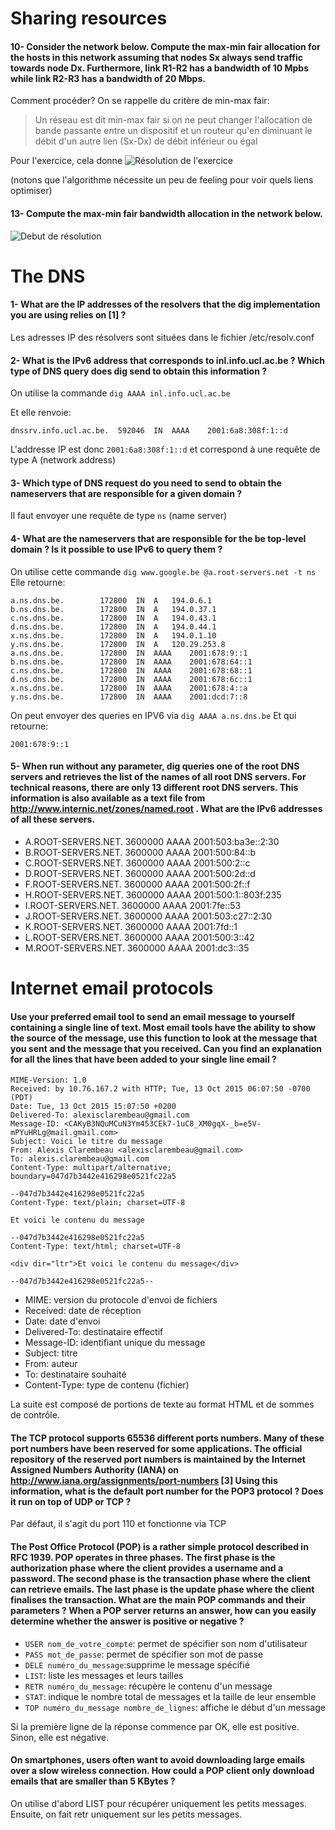 # Sharing resources

#### 10- Consider the network below. Compute the max-min fair allocation for the hosts in this network assuming that nodes Sx always send traffic towards node Dx. Furthermore, link R1-R2 has a bandwidth of 10 Mpbs while link R2-R3 has a bandwidth of 20 Mbps.

Comment procéder? On se rappelle du critère de min-max fair: 
> Un réseau est dit min-max fair si on ne peut changer l'allocation 
> de bande passante entre un dispositif et un routeur qu'en diminuant
> le débit d'un autre lien (Sx-Dx) de débit inférieur ou égal

Pour l'exercice, cela donne
![Résolution de l'exercice](https://raw.githubusercontent.com/xlambein/lingi1341/master/S5.png)

(notons que l'algorithme nécessite un peu de feeling pour voir quels liens optimiser)

#### 13- Compute the max-min fair bandwidth allocation in the network below.

![Debut de résolution](https://raw.githubusercontent.com/xlambein/lingi1341/master/question6.2.png)

# The DNS
#### 1- What are the IP addresses of the resolvers that the dig implementation you are using relies on [1] ?

Les adresses IP des résolvers sont situées dans le fichier /etc/resolv.conf

#### 2- What is the IPv6 address that corresponds to inl.info.ucl.ac.be ? Which type of DNS query does dig send to obtain this information ?

On utilise la commande `dig AAAA inl.info.ucl.ac.be`

Et elle renvoie: 
```
dnssrv.info.ucl.ac.be.	592046	IN	AAAA	2001:6a8:308f:1::d
```

L'addresse IP est donc `2001:6a8:308f:1::d` et correspond à une requête de type A (network address) 

#### 3- Which type of DNS request do you need to send to obtain the nameservers that are responsible for a given domain ?

Il faut envoyer une requête de type `ns` (name server)

#### 4- What are the nameservers that are responsible for the be top-level domain ? Is it possible to use IPv6 to query them ?

On utilise cette commande `dig www.google.be @a.root-servers.net -t ns`
Elle retourne:
```
a.ns.dns.be.		172800	IN	A	194.0.6.1
b.ns.dns.be.		172800	IN	A	194.0.37.1
c.ns.dns.be.		172800	IN	A	194.0.43.1
d.ns.dns.be.		172800	IN	A	194.0.44.1
x.ns.dns.be.		172800	IN	A	194.0.1.10
y.ns.dns.be.		172800	IN	A	120.29.253.8
a.ns.dns.be.		172800	IN	AAAA	2001:678:9::1
b.ns.dns.be.		172800	IN	AAAA	2001:678:64::1
c.ns.dns.be.		172800	IN	AAAA	2001:678:68::1
d.ns.dns.be.		172800	IN	AAAA	2001:678:6c::1
x.ns.dns.be.		172800	IN	AAAA	2001:678:4::a
y.ns.dns.be.		172800	IN	AAAA	2001:dcd:7::8
```

On peut envoyer des queries en IPV6 via `dig AAAA a.ns.dns.be`
Et qui retourne: 
```
2001:678:9::1
```

#### 5- When run without any parameter, dig queries one of the root DNS servers and retrieves the list of the names of all root DNS servers. For technical reasons, there are only 13 different root DNS servers. This information is also available as a text file from http://www.internic.net/zones/named.root . What are the IPv6 addresses of all these servers.

 * A.ROOT-SERVERS.NET.      3600000      AAAA  2001:503:ba3e::2:30
 * B.ROOT-SERVERS.NET.      3600000      AAAA  2001:500:84::b
 * C.ROOT-SERVERS.NET.      3600000      AAAA  2001:500:2::c
 * D.ROOT-SERVERS.NET.      3600000      AAAA  2001:500:2d::d
 * F.ROOT-SERVERS.NET.      3600000      AAAA  2001:500:2f::f
 * H.ROOT-SERVERS.NET.      3600000      AAAA  2001:500:1::803f:235
 * I.ROOT-SERVERS.NET.      3600000      AAAA  2001:7fe::53
 * J.ROOT-SERVERS.NET.      3600000      AAAA  2001:503:c27::2:30
 * K.ROOT-SERVERS.NET.      3600000      AAAA  2001:7fd::1
 * L.ROOT-SERVERS.NET.      3600000      AAAA  2001:500:3::42
 * M.ROOT-SERVERS.NET.      3600000      AAAA  2001:dc3::35

# Internet email protocols

#### Use your preferred email tool to send an email message to yourself containing a single line of text. Most email tools have the ability to show the source of the message, use this function to look at the message that you sent and the message that you received. Can you find an explanation for all the lines that have been added to your single line email ?

```
MIME-Version: 1.0
Received: by 10.76.167.2 with HTTP; Tue, 13 Oct 2015 06:07:50 -0700 (PDT)
Date: Tue, 13 Oct 2015 15:07:50 +0200
Delivered-To: alexisclarembeau@gmail.com
Message-ID: <CAKyB3NQuMCuN3Ym453CEk7-1uC8_XM0gqX-_b=e5V-mPYuHRLg@mail.gmail.com>
Subject: Voici le titre du message
From: Alexis Clarembeau <alexisclarembeau@gmail.com>
To: alexis.clarembeau@gmail.com
Content-Type: multipart/alternative; boundary=047d7b3442e416298e0521fc22a5

--047d7b3442e416298e0521fc22a5
Content-Type: text/plain; charset=UTF-8

Et voici le contenu du message

--047d7b3442e416298e0521fc22a5
Content-Type: text/html; charset=UTF-8

<div dir="ltr">Et voici le contenu du message</div>

--047d7b3442e416298e0521fc22a5--
```

 * MIME: version du protocole d'envoi de fichiers 
 * Received: date de réception
 * Date: date d'envoi
 * Delivered-To: destinataire effectif
 * Message-ID: identifiant unique du message
 * Subject: titre
 * From: auteur
 * To: destinataire souhaité
 * Content-Type: type de contenu (fichier)

La suite est composé de portions de texte au format HTML et de sommes de contrôle. 

#### The TCP protocol supports 65536 different ports numbers. Many of these port numbers have been reserved for some applications. The official repository of the reserved port numbers is maintained by the Internet Assigned Numbers Authority (IANA) on http://www.iana.org/assignments/port-numbers [3] Using this information, what is the default port number for the POP3 protocol ? Does it run on top of UDP or TCP ?

Par défaut, il s'agit du port 110 et fonctionne via TCP

#### The Post Office Protocol (POP) is a rather simple protocol described in RFC 1939. POP operates in three phases. The first phase is the authorization phase where the client provides a username and a password. The second phase is the transaction phase where the client can retrieve emails. The last phase is the update phase where the client finalises the transaction. What are the main POP commands and their parameters ? When a POP server returns an answer, how can you easily determine whether the answer is positive or negative ?

 * `USER nom_de_votre_compte`: permet de spécifier son nom d'utilisateur
 * `PASS mot_de_passe`: permet de spécifier son mot de passe
 * `DELE numéro_du_message`:supprime le message spécifié
 * `LIST`: liste les messages et leurs tailles 
 * `RETR numéro_du_message`: récupère le contenu d'un message
 * `STAT`: indique le nombre total de messages et la taille de leur ensemble
 * `TOP numéro_du_message nombre_de_lignes`: affiche le début d'un message

 Si la première ligne de la réponse commence par OK, elle est positive. Sinon, elle est négative. 
 
 #### On smartphones, users often want to avoid downloading large emails over a slow wireless connection. How could a POP client only download emails that are smaller than 5 KBytes ?
 
On utilise d'abord LIST pour récupérer uniquement les petits messages. Ensuite, on fait retr uniquement sur les petits messages. 

